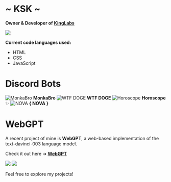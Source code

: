 # ~ KSK ~

**Owner & Developer of [KingLabs](https://kinglabs.co.uk)**

![](https://cdn.discordapp.com/attachments/970803532443836468/1069089845953167443/kl-banner-discord-embed-resize.png)

**Current code languages used:**
- HTML
- CSS
- JavaScript

# Discord Bots 
![MonkaBro](https://cdn.discordapp.com/emojis/1044451785831624738.webp?size=96&quality=lossless)  **MonkaBro**
    ![WTF DOGE](https://cdn.discordapp.com/emojis/1044451834686885918.webp?size=96&quality=lossless)  **WTF DOGE**
    ![Horoscope](https://cdn.discordapp.com/emojis/1044452761120550962.webp?size=96&quality=lossless)  **Horoscope** ✨
    ![NOVA](https://cdn.discordapp.com/emojis/1055920284298911824.webp?size=96&quality=lossless) **{ NOVA }**
# WebGPT
A recent project of mine is **WebGPT**, a web-based implementation of the text-davinci-003 language model.

Check it out here ➜ [**WebGPT**](https://github.com/KingLabs-x/WebGPT)

![](https://cdn.discordapp.com/attachments/970803532443836468/1068907870697029702/KLxOpenAI_.png) ![](https://cdn.discordapp.com/attachments/970803532443836468/1069751981733855373/KLWebGPT1.png)

Feel free to explore my projects!
